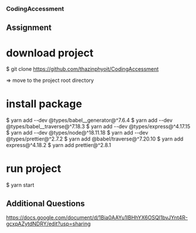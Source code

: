 ### CodingAccessment

## Assignment
# download project
$ git clone https://github.com/thazinphyoit/CodingAccessment

=> move to the project root directory

# install package
$ yarn add --dev @types/babel__generator@^7.6.4
$ yarn add --dev @types/babel__traverse@^7.18.3
$ yarn add --dev @types/express@^4.17.15
$ yarn add --dev @types/node@^18.11.18
$ yarn add --dev @types/prettier@^2.7.2
$ yarn add @babel/traverse@^7.20.10
$ yarn add express@^4.18.2
$ yarn add prettier@^2.8.1

# run project
$ yarn start

## Additional Questions
https://docs.google.com/document/d/1Bia0AAYu1lBHhYX6OSQl1bvJYnt4R-gcxpAZytdNDRY/edit?usp=sharing




